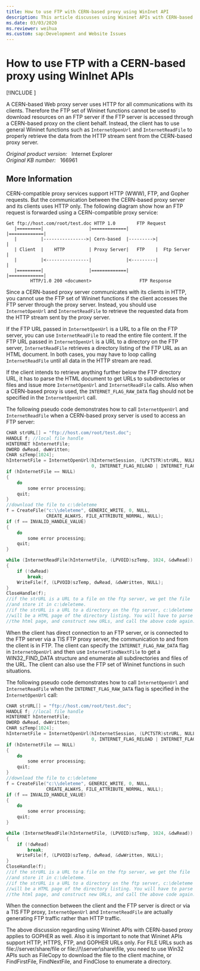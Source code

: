 ```yaml
---
title: How to use FTP with CERN-based proxy using WinInet API
description: This article discusses using Wininet APIs with CERN-based Web proxy to retrieve data via FTP.
ms.date: 03/03/2020
ms.reviewer: weihua
ms.custom: sap:Development and Website Issues
---
```

# How to use FTP with a CERN-based proxy using WinInet APIs

[!INCLUDE [](../../../includes/browsers-important.md)]

A CERN-based Web proxy server uses HTTP for all communications with its clients. Therefore the FTP set of Wininet functions cannot be used to download resources on an FTP server if the FTP server is accessed through a CERN-based proxy on the client behalf. Instead, the client has to use general Wininet functions such as `InternetOpenUrl` and `InternetReadFile` to properly retrieve the data from the HTTP stream sent from the CERN-based proxy server.

_Original product version:_ &nbsp; Internet Explorer  
_Original KB number:_ &nbsp; 166961

## More Information

CERN-compatible proxy services support HTTP (WWW), FTP, and Gopher requests. But the communication between the CERN-based proxy server and its clients uses HTTP only. The following diagram show how an FTP request is forwarded using a CERN-compatible proxy service:

```console
Get ftp://host.com/root/test.doc HTTP 1.0        FTP Request
   |=========|                 |=============|          |=============|
   |         |---------------->| Cern-based  |--------->|             |
   | Client  |    HTTP         | Proxy Server|   FTP    |  Ftp Server |
   |         |<----------------|             |<---------|             |
   |=========|                 |=============|          |=============|
         HTTP/1.0 200 <document>                  FTP Response
```

Since a CERN-based proxy server communicates with its clients in HTTP, you cannot use the FTP set of Wininet functions if the client accesses the FTP server through the proxy server. Instead, you should use `InternetOpenUrl` and `InternetReadFile` to retrieve the requested data from the HTTP stream sent by the proxy server.

If the FTP URL passed in `InternetOpenUrl` is a URL to a file on the FTP server, you can use `InternetReadFile` to read the entire file content. If the FTP URL passed in `InternetOpenUrl` is a URL to a directory on the FTP server, `InternetReadFile` retrieves a directory listing of the FTP URL as an HTML document. In both cases, you may have to loop calling `InternetReadFile` until all data in the HTTP stream are read.

If the client intends to retrieve anything further below the FTP directory URL, it has to parse the HTML document to get URLs to subdirectories or files and issue more `InternetOpenUrl` and `InternetReadFile` calls. Also when a CERN-based proxy is used, the `INTERNET_FLAG_RAW_DATA` flag should not be specified in the `InternetOpenUrl` call.

The following pseudo code demonstrates how to call `InternetOpenUrl` and `InternetReadFile` when a CERN-based proxy server is used to access an FTP server:

```cpp
CHAR strURL[] = "ftp://host.com/root/test.doc";
HANDLE f; //local file handle
HINTERNET hInternetFile;
DWORD dwRead, dwWritten;
CHAR szTemp[1024];
hInternetFile = InternetOpenUrl(hInternetSession, (LPCTSTR)strURL, NULL,
                                0, INTERNET_FLAG_RELOAD | INTERNET_FLAG_DONT_CACHE, 0);
if (hInternetFile == NULL)
{
    do
        some error processing;
    quit;
}
//download the file to c:\deleteme
f = CreateFile("c:\\deleteme", GENERIC_WRITE, 0, NULL,
               CREATE_ALWAYS, FILE_ATTRIBUTE_NORMAL, NULL);
if (f == INVALID_HANDLE_VALUE)
{
    do
        some error processing;
    quit;
}

while (InternetReadFile(hInternetFile, (LPVOID)szTemp, 1024, &dwRead))
{
    if (!dwRead)
        break;
    WriteFile(f, (LPVOID)szTemp, dwRead, &dwWritten, NULL);
}
CloseHandle(f);
//if the strURL is a URL to a file on the ftp server, we get the file
//and store it in c:\deleteme.
//if the strURL is a URL to a directory on the ftp server, c:\deleteme
//will be a HTML page of the directory listing. You will have to parse
//the html page, and construct new URLs, and call the above code again.
```

When the client has direct connection to an FTP server, or is connected to the FTP server via a TIS FTP proxy server, the communication to and from the client is in FTP. The client can specify the `INTERNET_FLAG_RAW_DATA` flag in `InternetOpenUrl` and then use `InternetFindNextFile` to get a WIN32_FIND_DATA structure and enumerate all subdirectories and files of the URL. The client can also use the FTP set of Wininet functions in such situations.

The following pseudo code demonstrates how to call `InternetOpenUrl` and `InternetReadFile` when the `INTERNET_FLAG_RAW_DATA` flag is specified in the `InternetOpenUrl` call:

```cpp
CHAR strURL[] = "ftp://host.com/root/test.doc";
HANDLE f; //local file handle
HINTERNET hInternetFile;
DWORD dwRead, dwWritten;
CHAR szTemp[1024];
hInternetFile = InternetOpenUrl(hInternetSession, (LPCTSTR)strURL, NULL,
                                0, INTERNET_FLAG_RELOAD | INTERNET_FLAG_DONT_CACHE, 0);
if (hInternetFile == NULL)
{
    do
        some error processing;
    quit;
}
//download the file to c:\deleteme
f = CreateFile("c:\\deleteme", GENERIC_WRITE, 0, NULL,
               CREATE_ALWAYS, FILE_ATTRIBUTE_NORMAL, NULL);
if (f == INVALID_HANDLE_VALUE)
{
    do
        some error processing;
    quit;
}

while (InternetReadFile(hInternetFile, (LPVOID)szTemp, 1024, &dwRead))
{
    if (!dwRead)
        break;
    WriteFile(f, (LPVOID)szTemp, dwRead, &dwWritten, NULL);
}
CloseHandle(f);
//if the strURL is a URL to a file on the ftp server, we get the file
//and store it in c:\deleteme.
//if the strURL is a URL to a directory on the ftp server, c:\deleteme
//will be a HTML page of the directory listing. You will have to parse
//the html page, and construct new URLs, and call the above code again.
```

When the connection between the client and the FTP server is direct or via a TIS FTP proxy, `InternetOpenUrl` and `InternetReadFile` are actually generating FTP traffic rather than HTTP traffic.

The above discussion regarding using Wininet APIs with CERN-based proxy applies to GOPHER as well. Also it is important to note that Wininet APIs support HTTP, HTTPS, FTP, and GOPHER URLs only. For FILE URLs such as file://server/share/file or file://\\\server\share\file, you need to use Win32 APIs such as FileCopy to download the file to the client machine, or FindFirstFile, FindNextFile, and FindClose to enumerate a directory.
